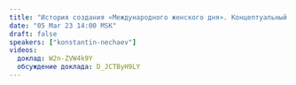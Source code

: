 ```yaml
---
title: "История создания «Международного женского дня». Концептуальный взгляд"
date: "05 Mar 23 14:00 MSK"
draft: false
speakers: ["konstantin-nechaev"]
videos:
  доклад: W2n-ZVW4k9Y
  обсуждение доклада: D_JCTByH9LY
---
```

